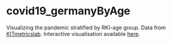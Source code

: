 # covid19_germanyByAge
Visualizing the pandemic stratified by RKI-age group.
Data from [KITmetricslab](https://github.com/KITmetricslab/covid19-forecast-hub-de/tree/master/data-truth/RKI/by_age).
Interactive visualisation available [here](https://holgerman.shinyapps.io/covid19_germanyByAge/).
